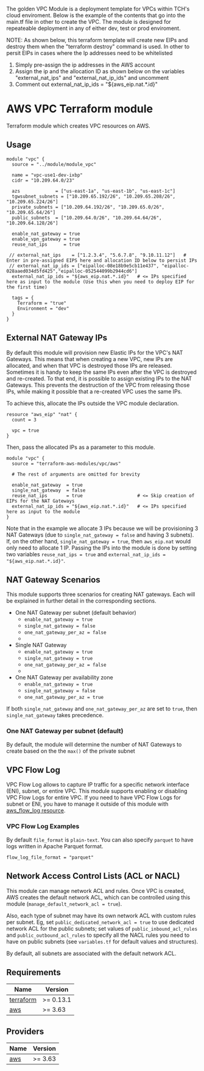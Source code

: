 
The  golden VPC Module is a deployment template for VPCs within TCH's cloud enviroment. Below is the example of the contents that go into the main.tf file
in other to create the VPC. The module is designed for repeateable deployment in any of either dev, test or prod enviroment.

NOTE:
As shown below, this terraform template will create new EIPs and destroy them when the "terraform destroy" command is used. In other to persit EIPs in
cases where the Ip addresses need to be whitelisted
1. Simply pre-assign the ip addresses in the AWS account
2. Assign the ip and the allocation ID as shown below on the variables "external_nat_ips" and "external_nat_ip_ids" and uncomment
3. Comment out  external_nat_ip_ids = "${aws_eip.nat.*.id}" 

# AWS VPC Terraform module

Terraform module which creates VPC resources on AWS.

## Usage

```hcl
module "vpc" {
  source = "../module/module_vpc"

  name = "vpc-use1-dev-ixbp"
  cidr = "10.209.64.0/23"

  azs             = ["us-east-1a", "us-east-1b", "us-east-1c"]
  tgwsubnet_subnets = ["10.209.65.192/26", "10.209.65.208/26", "10.209.65.224/26"]
  private_subnets = ["10.209.64.192/26", "10.209.65.0/26", "10.209.65.64/26"]
  public_subnets  = ["10.209.64.0/26", "10.209.64.64/26", "10.209.64.128/26"]

  enable_nat_gateway = true
  enable_vpn_gateway = true
  reuse_nat_ips      = true 
  
 // external_nat_ips    = ["1.2.3.4", "5.6.7.8", "9.10.11.12"]   # Enter in pre-assigned EIPS here and allocation ID below to persist IPs
 // external_nat_ip_ids = ["eipalloc-08e18b9e5cb11e437", "eipalloc-028aaed034d5fd425","eipalloc-052544099b2944cd6"]  
  external_nat_ip_ids = "${aws_eip.nat.*.id}"   # <= IPs specified here as input to the module (Use this when you need to deploy EIP for the first time)

  tags = {
    Terraform = "true"
    Environment = "dev"
  }
}
```
## External NAT Gateway IPs

By default this module will provision new Elastic IPs for the VPC's NAT Gateways.
This means that when creating a new VPC, new IPs are allocated, and when that VPC is destroyed those IPs are released.
Sometimes it is handy to keep the same IPs even after the VPC is destroyed and re-created.
To that end, it is possible to assign existing IPs to the NAT Gateways.
This prevents the destruction of the VPC from releasing those IPs, while making it possible that a re-created VPC uses the same IPs.

To achieve this, allocate the IPs outside the VPC module declaration.

```hcl
resource "aws_eip" "nat" {
  count = 3

  vpc = true
}
```

Then, pass the allocated IPs as a parameter to this module.

```hcl
module "vpc" {
  source = "terraform-aws-modules/vpc/aws"

  # The rest of arguments are omitted for brevity

  enable_nat_gateway  = true
  single_nat_gateway  = false
  reuse_nat_ips       = true                    # <= Skip creation of EIPs for the NAT Gateways
  external_nat_ip_ids = "${aws_eip.nat.*.id}"   # <= IPs specified here as input to the module
}
```

Note that in the example we allocate 3 IPs because we will be provisioning 3 NAT Gateways (due to `single_nat_gateway = false` and having 3 subnets).
If, on the other hand, `single_nat_gateway = true`, then `aws_eip.nat` would only need to allocate 1 IP.
Passing the IPs into the module is done by setting two variables `reuse_nat_ips = true` and `external_nat_ip_ids = "${aws_eip.nat.*.id}"`.

## NAT Gateway Scenarios

This module supports three scenarios for creating NAT gateways. Each will be explained in further detail in the corresponding sections.

- One NAT Gateway per subnet (default behavior)
  - `enable_nat_gateway = true`
  - `single_nat_gateway = false`
  - `one_nat_gateway_per_az = false`
  - 
- Single NAT Gateway
  - `enable_nat_gateway = true`
  - `single_nat_gateway = true`
  - `one_nat_gateway_per_az = false`
  - 
- One NAT Gateway per availability zone
  - `enable_nat_gateway = true`
  - `single_nat_gateway = false`
  - `one_nat_gateway_per_az = true`

If both `single_nat_gateway` and `one_nat_gateway_per_az` are set to `true`, then `single_nat_gateway` takes precedence.

### One NAT Gateway per subnet (default)

By default, the module will determine the number of NAT Gateways to create based on the the `max()` of the private subnet 


## VPC Flow Log

VPC Flow Log allows to capture IP traffic for a specific network interface (ENI), subnet, or entire VPC. This module supports enabling or disabling VPC Flow Logs for entire VPC. If you need to have VPC Flow Logs for subnet or ENI, you have to manage it outside of this module with [aws_flow_log resource](https://www.terraform.io/docs/providers/aws/r/flow_log.html).

### VPC Flow Log Examples

By default `file_format` is `plain-text`. You can also specify `parquet` to have logs written in Apache Parquet format.

```
flow_log_file_format = "parquet"
```


## Network Access Control Lists (ACL or NACL)

This module can manage network ACL and rules. Once VPC is created, AWS creates the default network ACL, which can be controlled using this module (`manage_default_network_acl = true`).

Also, each type of subnet may have its own network ACL with custom rules per subnet. Eg, set `public_dedicated_network_acl = true` to use dedicated network ACL for the public subnets; set values of `public_inbound_acl_rules` and `public_outbound_acl_rules` to specify all the NACL rules you need to have on public subnets (see `variables.tf` for default values and structures).

By default, all subnets are associated with the default network ACL.


<!-- BEGINNING OF PRE-COMMIT-TERRAFORM DOCS HOOK -->
## Requirements

| Name | Version |
|------|---------|
| <a name="requirement_terraform"></a> [terraform](#requirement\_terraform) | >= 0.13.1 |
| <a name="requirement_aws"></a> [aws](#requirement\_aws) | >= 3.63 |

## Providers

| Name | Version |
|------|---------|
| <a name="provider_aws"></a> [aws](#provider\_aws) | >= 3.63 |

